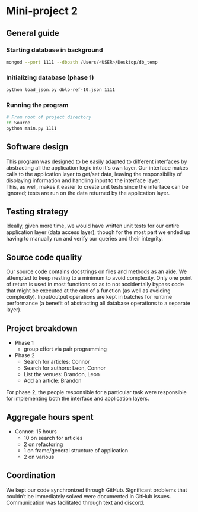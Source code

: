 # Mini-project 2

## General guide
### Starting database in background
```bash
mongod --port 1111 --dbpath /Users/<USER>/Desktop/db_temp
```

### Initializing database (phase 1)
```bash
python load_json.py dblp-ref-10.json 1111 
```
### Running the program
```bash
# From root of project directory
cd Source
python main.py 1111
```

## Software design
This program was designed to be easily adapted to different interfaces by abstracting all the application logic into it's own layer. Our interface makes calls to the application layer to get/set data, leaving the responsibility of displaying information and handling input to the interface layer.  
This, as well, makes it easier to create unit tests since the interface can be ignored; tests are run on the data returned by the application layer.

## Testing strategy
Ideally, given more time, we would have written unit tests for our entire application layer (data access layer); though for the most part we ended up having to manually run and verify our queries and their integrity.

## Source code quality
Our source code contains docstrings on files and methods as an aide. We attempted to keep nesting to a minimum to avoid complexity. Only one point of return is used in most functions so as to not accidentally bypass code that might be executed at the end of a function (as well as avoiding complexity). Input/output operations are kept in batches for runtime performance (a benefit of abstracting all database operations to a separate layer).

## Project breakdown
- Phase 1
  - group effort via pair programming
- Phase 2
  - Search for articles: Connor
  - Search for authors: Leon, Connor
  - List the venues: Brandon, Leon
  - Add an article: Brandon
  
For phase 2, the people responsible for a particular task were responsible for implementing both the interface and application layers.

## Aggregate hours spent
- Connor: 15 hours
  - 10 on search for articles
  - 2 on refactoring
  - 1 on frame/general structure of application
  - 2 on various

## Coordination
We kept our code synchronized through GitHub. Significant problems that couldn't be immediately solved were documented in GitHub issues. Communication was facilitated through text and discord.
